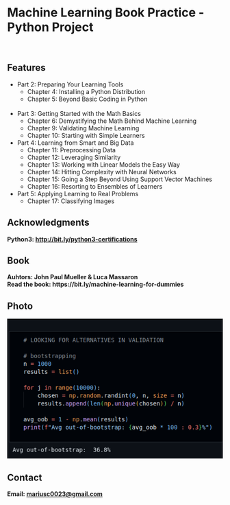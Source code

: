 <h1> Machine Learning Book Practice - Python Project</h1>
<br>
<h2>Features</h2>
<ul>
    <li>Part 2: Preparing Your Learning Tools
        <ul>
                    <li>Chapter 4: Installing a Python Distribution</li>
                    <li>Chapter 5: Beyond Basic Coding in Python</li>
        </ul>
    </li>
    <br>
    <li>Part 3: Getting Started with the Math Basics
        <ul>
                    <li>Chapter 6: Demystifying the Math Behind Machine Learning</li>
                    <li>Chapter 9: Validating Machine Learning</li>
                    <li> Chapter 10: Starting with Simple Learners</li>
        </ul>
    </li>
    <li>Part 4: Learning from Smart and Big Data
        <ul>
                    <li>Chapter 11: Preprocessing Data</li>
                    <li>Chapter 12: Leveraging Similarity</li>
                    <li>Chapter 13: Working with Linear Models the Easy Way</li>
                    <li>Chapter 14: Hitting Complexity with Neural Networks</li>
                    <li>Chapter 15: Going a Step Beyond Using Support Vector Machines</li>
                    <li>Chapter 16: Resorting to Ensembles of Learners</li>
        </ul>
    </li>
    <li>Part 5: Applying Learning to Real Problems
        <ul>
                <li>Chapter 17: Classifying Images</li>
        </ul>
    </li>
</ul>


<h2>Acknowledgments</h2>

<b> Python3: http://bit.ly/python3-certifications <b>
<br>

<h2>Book</h2>
<b> Auhtors: John Paul Mueller & Luca Massaron <b>
<br>
<b> Read the book: https://bit.ly/machine-learning-for-dummies <b>
<br>


<h2>Photo</h2>
<img src="image.png">
<br>


<h2>Contact</h2>

<b> Email: mariusc0023@gmail.com </b>
